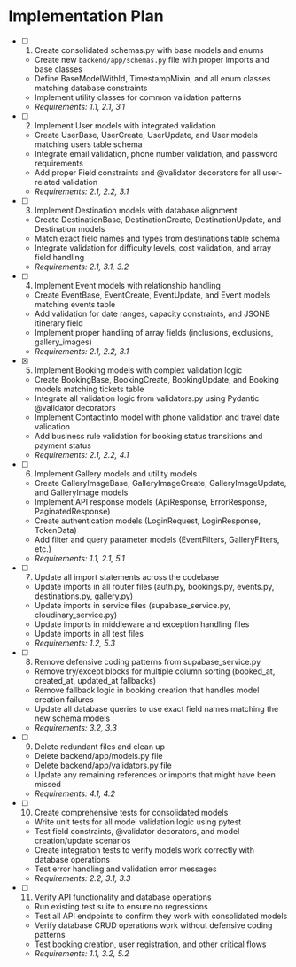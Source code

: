 # Implementation Plan

- [ ] 1. Create consolidated schemas.py with base models and enums
  - Create new `backend/app/schemas.py` file with proper imports and base classes
  - Define BaseModelWithId, TimestampMixin, and all enum classes matching database constraints
  - Implement utility classes for common validation patterns
  - _Requirements: 1.1, 2.1, 3.1_

- [ ] 2. Implement User models with integrated validation
  - Create UserBase, UserCreate, UserUpdate, and User models matching users table schema
  - Integrate email validation, phone number validation, and password requirements
  - Add proper Field constraints and @validator decorators for all user-related validation
  - _Requirements: 2.1, 2.2, 3.1_

- [ ] 3. Implement Destination models with database alignment
  - Create DestinationBase, DestinationCreate, DestinationUpdate, and Destination models
  - Match exact field names and types from destinations table schema
  - Integrate validation for difficulty levels, cost validation, and array field handling
  - _Requirements: 2.1, 3.1, 3.2_

- [ ] 4. Implement Event models with relationship handling
  - Create EventBase, EventCreate, EventUpdate, and Event models matching events table
  - Add validation for date ranges, capacity constraints, and JSONB itinerary field
  - Implement proper handling of array fields (inclusions, exclusions, gallery_images)
  - _Requirements: 2.1, 2.2, 3.1_

- [x] 5. Implement Booking models with complex validation logic



  - Create BookingBase, BookingCreate, BookingUpdate, and Booking models matching tickets table
  - Integrate all validation logic from validators.py using Pydantic @validator decorators
  - Implement ContactInfo model with phone validation and travel date validation
  - Add business rule validation for booking status transitions and payment status
  - _Requirements: 2.1, 2.2, 4.1_

- [ ] 6. Implement Gallery models and utility models
  - Create GalleryImageBase, GalleryImageCreate, GalleryImageUpdate, and GalleryImage models
  - Implement API response models (ApiResponse, ErrorResponse, PaginatedResponse)
  - Create authentication models (LoginRequest, LoginResponse, TokenData)
  - Add filter and query parameter models (EventFilters, GalleryFilters, etc.)
  - _Requirements: 1.1, 2.1, 5.1_

- [ ] 7. Update all import statements across the codebase
  - Update imports in all router files (auth.py, bookings.py, events.py, destinations.py, gallery.py)
  - Update imports in service files (supabase_service.py, cloudinary_service.py)
  - Update imports in middleware and exception handling files
  - Update imports in all test files
  - _Requirements: 1.2, 5.3_

- [ ] 8. Remove defensive coding patterns from supabase_service.py
  - Remove try/except blocks for multiple column sorting (booked_at, created_at, updated_at fallbacks)
  - Remove fallback logic in booking creation that handles model creation failures
  - Update all database queries to use exact field names matching the new schema models
  - _Requirements: 3.2, 3.3_

- [ ] 9. Delete redundant files and clean up
  - Delete backend/app/models.py file
  - Delete backend/app/validators.py file
  - Update any remaining references or imports that might have been missed
  - _Requirements: 4.1, 4.2_

- [ ] 10. Create comprehensive tests for consolidated models
  - Write unit tests for all model validation logic using pytest
  - Test field constraints, @validator decorators, and model creation/update scenarios
  - Create integration tests to verify models work correctly with database operations
  - Test error handling and validation error messages
  - _Requirements: 2.2, 3.1, 3.3_

- [ ] 11. Verify API functionality and database operations
  - Run existing test suite to ensure no regressions
  - Test all API endpoints to confirm they work with consolidated models
  - Verify database CRUD operations work without defensive coding patterns
  - Test booking creation, user registration, and other critical flows
  - _Requirements: 1.1, 3.2, 5.2_
